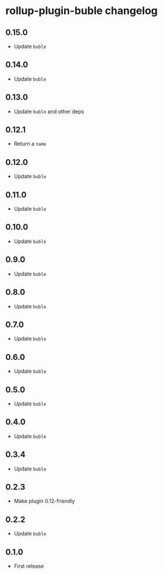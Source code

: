 # rollup-plugin-buble changelog

## 0.15.0

* Update `buble`

## 0.14.0

* Update `buble`

## 0.13.0

* Update `buble` and other deps

## 0.12.1

* Return a `name`

## 0.12.0

* Update `buble`

## 0.11.0

* Update `buble`

## 0.10.0

* Update `buble`

## 0.9.0

* Update `buble`

## 0.8.0

* Update `buble`

## 0.7.0

* Update `buble`

## 0.6.0

* Update `buble`

## 0.5.0

* Update `buble`

## 0.4.0

* Update `buble`

## 0.3.4

* Update `buble`

## 0.2.3

* Make plugin 0.12-friendly

## 0.2.2

* Update `buble`

## 0.1.0

* First release
